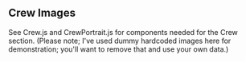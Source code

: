 ## Crew Images

See Crew.js and CrewPortrait.js for components needed for the Crew section. (Please note; I've used dummy hardcoded images here for demonstration; you'll want to remove that and use your own data.)
